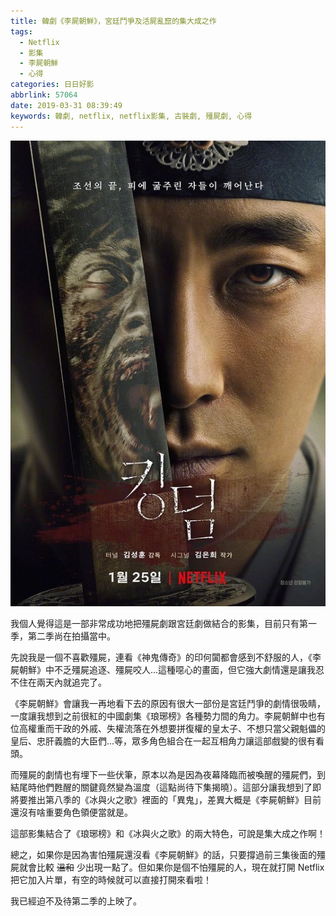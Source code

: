 ```yaml
---
title: 韓劇《李屍朝鮮》，宮廷鬥爭及活屍亂竄的集大成之作
tags:
  - Netflix
  - 影集
  - 李屍朝鮮
  - 心得
categories: 日日好影
abbrlink: 57064
date: 2019-03-31 08:39:49
keywords: 韓劇, netflix, netflix影集, 古裝劇, 殭屍劇, 心得
---
```


![影集海報](韓劇《李屍朝鮮》，宮廷鬥爭及活屍亂竄的集大成之作/images01.jpg)

我個人覺得這是一部非常成功地把殭屍劇跟宮廷劇做結合的影集，目前只有第一季，第二季尚在拍攝當中。

先說我是一個不喜歡殭屍，連看《神鬼傳奇》的印何闐都會感到不舒服的人，《李屍朝鮮》中不乏殭屍追逐、殭屍咬人...這種噁心的畫面，但它強大劇情還是讓我忍不住在兩天內就追完了。

<!--more-->

《李屍朝鮮》會讓我一再地看下去的原因有很大一部份是宮廷鬥爭的劇情很吸睛，一度讓我想到之前很紅的中國劇集《琅琊榜》各種勢力間的角力。李屍朝鮮中也有位高權重而干政的外戚、失權流落在外想要拼復權的皇太子、不想只當父親魁儡的皇后、忠肝義膽的大臣們...等，眾多角色組合在一起互相角力讓這部戲變的很有看頭。

而殭屍的劇情也有埋下一些伏筆，原本以為是因為夜幕降臨而被喚醒的殭屍們，到結尾時他們甦醒的關鍵竟然變為溫度（這點尚待下集揭曉）。這部分讓我想到了即將要推出第八季的《冰與火之歌》裡面的「異鬼」，差異大概是《李屍朝鮮》目前還沒有啥重要角色領便當就是。

這部影集結合了《琅琊榜》和《冰與火之歌》的兩大特色，可說是集大成之作啊！

總之，如果你是因為害怕殭屍還沒看《李屍朝鮮》的話，只要撐過前三集後面的殭屍就會比較 ~~溫和~~ 少出現一點了。但如果你是個不怕殭屍的人，現在就打開 Netflix 把它加入片單，有空的時候就可以直接打開來看啦！

我已經迫不及待第二季的上映了。